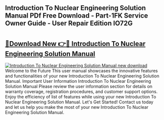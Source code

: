 ## Introduction To Nuclear Engineering Solution Manual PDf Free Download - Part-1FK Service Owner Guide - User Repair Edition IO72G

# <h2><a href="http://bc28020.oget.top/?id=Introduction+To+Nuclear+Engineering+Solution+Manual">🔗Download New 👉🔴 Introduction To Nuclear Engineering Solution Manual</a></h2>

[![Introduction To Nuclear Engineering Solution Manual new download](https://i.imgur.com/5g1atiW.png)](http://bc28020.oget.top/?id=Introduction+To+Nuclear+Engineering+Solution+Manual)
Welcome to the Future This user manual showcases the innovative features and functionalities of your new Introduction To Nuclear Engineering Solution Manual. Important User Information Introduction To Nuclear Engineering Solution Manual Please review the user information section for details on warranty coverage, registration procedures, and customer support options. Enjoy the efficiency of list of features while using your new Introduction To Nuclear Engineering Solution Manual. Let's Get Started! Contact us today and let us help you make the most of your new Introduction To Nuclear Engineering Solution Manual.
